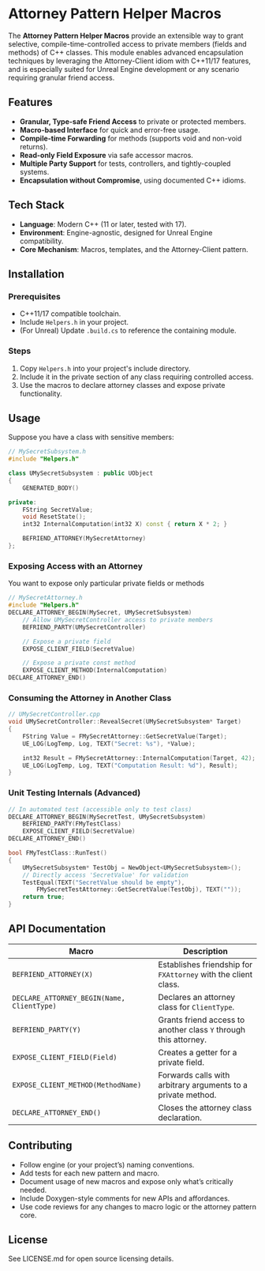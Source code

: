 # Attorney Pattern Helper Macros

The **Attorney Pattern Helper Macros** provide an extensible way to grant selective, compile-time-controlled access to private members (fields and methods) of C++ classes. This module enables advanced encapsulation techniques by leveraging the Attorney-Client idiom with C++11/17 features, and is especially suited for Unreal Engine development or any scenario requiring granular friend access.

## Features

- **Granular, Type-safe Friend Access** to private or protected members.
- **Macro-based Interface** for quick and error-free usage.
- **Compile-time Forwarding** for methods (supports void and non-void returns).
- **Read-only Field Exposure** via safe accessor macros.
- **Multiple Party Support** for tests, controllers, and tightly-coupled systems.
- **Encapsulation without Compromise**, using documented C++ idioms.

## Tech Stack

- **Language**: Modern C++ (11 or later, tested with 17).
- **Environment**: Engine-agnostic, designed for Unreal Engine compatibility.
- **Core Mechanism**: Macros, templates, and the Attorney-Client pattern.

## Installation

### Prerequisites

- C++11/17 compatible toolchain.
- Include `Helpers.h` in your project.
- (For Unreal) Update `.build.cs` to reference the containing module.

### Steps

1. Copy `Helpers.h` into your project's include directory.
2. Include it in the private section of any class requiring controlled access.
3. Use the macros to declare attorney classes and expose private functionality.

## Usage

Suppose you have a class with sensitive members:

```cpp
// MySecretSubsystem.h
#include "Helpers.h"

class UMySecretSubsystem : public UObject
{
    GENERATED_BODY()

private:
    FString SecretValue;
    void ResetState();
    int32 InternalComputation(int32 X) const { return X * 2; }

    BEFRIEND_ATTORNEY(MySecretAttorney)
};
```

### Exposing Access with an Attorney

You want to expose only particular private fields or methods
```cpp
// MySecretAttorney.h
#include "Helpers.h"
DECLARE_ATTORNEY_BEGIN(MySecret, UMySecretSubsystem)
    // Allow UMySecretController access to private members
    BEFRIEND_PARTY(UMySecretController)

    // Expose a private field
    EXPOSE_CLIENT_FIELD(SecretValue)

    // Expose a private const method
    EXPOSE_CLIENT_METHOD(InternalComputation)
DECLARE_ATTORNEY_END()
```

### Consuming the Attorney in Another Class

```cpp
// UMySecretController.cpp
void UMySecretController::RevealSecret(UMySecretSubsystem* Target)
{
    FString Value = FMySecretAttorney::GetSecretValue(Target);
    UE_LOG(LogTemp, Log, TEXT("Secret: %s"), *Value);

    int32 Result = FMySecretAttorney::InternalComputation(Target, 42);
    UE_LOG(LogTemp, Log, TEXT("Computation Result: %d"), Result);
}
```

### Unit Testing Internals (Advanced)

```cpp
// In automated test (accessible only to test class)
DECLARE_ATTORNEY_BEGIN(MySecretTest, UMySecretSubsystem)
    BEFRIEND_PARTY(FMyTestClass)
    EXPOSE_CLIENT_FIELD(SecretValue)
DECLARE_ATTORNEY_END()

bool FMyTestClass::RunTest()
{
    UMySecretSubsystem* TestObj = NewObject<UMySecretSubsystem>();
    // Directly access 'SecretValue' for validation
    TestEqual(TEXT("SecretValue should be empty"), 
        FMySecretTestAttorney::GetSecretValue(TestObj), TEXT(""));
    return true;
}
```

## API Documentation

| Macro                  | Description                                                                                                      |
|------------------------|------------------------------------------------------------------------------------------------------------------|
| `BEFRIEND_ATTORNEY(X)` | Establishes friendship for `FXAttorney` with the client class.                                                  |
| `DECLARE_ATTORNEY_BEGIN(Name, ClientType)` | Declares an attorney class for `ClientType`.                                             |
| `BEFRIEND_PARTY(Y)`    | Grants friend access to another class `Y` through this attorney.                                                 |
| `EXPOSE_CLIENT_FIELD(Field)` | Creates a getter for a private field.                                                                    |
| `EXPOSE_CLIENT_METHOD(MethodName)` | Forwards calls with arbitrary arguments to a private method.                                      |
| `DECLARE_ATTORNEY_END()` | Closes the attorney class declaration.                                                                        |

## Contributing

- Follow engine (or your project’s) naming conventions.
- Add tests for each new pattern and macro.
- Document usage of new macros and expose only what’s critically needed.
- Include Doxygen-style comments for new APIs and affordances.
- Use code reviews for any changes to macro logic or the attorney pattern core.

## License

See LICENSE.md for open source licensing details.
